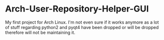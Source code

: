 # Arch-User-Repository-Helper-GUI
My first project for Arch Linux. I'm not even sure if it works anymore as a lot of stuff regarding python2 and pyqt4 have been dropped or will be dropped therefore will not be maintaining it.
